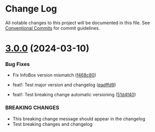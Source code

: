 # Change Log

All notable changes to this project will be documented in this file.
See [Conventional Commits](https://conventionalcommits.org) for commit guidelines.

# [3.0.0](https://github.com/no-gravity-company/no-gravity-elements/compare/@no-gravity-elements/info-box@1.2.0...@no-gravity-elements/info-box@3.0.0) (2024-03-10)

### Bug Fixes

- Fix InfoBox version mismatch ([f468c80](https://github.com/no-gravity-company/no-gravity-elements/commit/f468c80d9651f23fff04b5b60e78e27b662ed024))

- feat!: Test major version and changelog ([eadffd9](https://github.com/no-gravity-company/no-gravity-elements/commit/eadffd92caa90ae282b85215e294301eaab73cc0))
- feat!: Test breaking change automatic versioning ([51d4f40](https://github.com/no-gravity-company/no-gravity-elements/commit/51d4f407395758152c7fa5b91eaf137db690df6b))

### BREAKING CHANGES

- This breaking change message should appear in the changelog
- Test breaking changes and changelog
